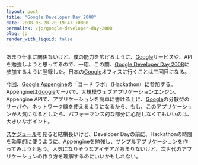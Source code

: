 ```yaml
---
layout: post
title: "Google Developer Day 2008"
date: 2008-05-28 20:19:47 +0000
permalink: /jp/google-developer-day-2008
blog: jp
render_with_liquid: false
---
```


<p>あまり仕事に関係ないけど、僕の能力を広げるように、<a href="http://www.google.com/" title="Google">Google</a>サービスや、APIを勉強しようと思ってるので、一応、この間、<a href="http://code.google.com/intl/ja/events/developerday/2008/home.html">Google Developer Day 2008</a>に参加するように登録した。日本の<a href="http://www.google.com/" title="Google">Google</a>オフィスに行くことは三回目になる。</p>
<p>今回、<a href="http://code.google.com/intl/ja/appengine/">Google Appengine</a>の「コード ラボ」（Hackathon）に参加する。Appengineは<a href="http://www.google.com/" title="Google">Google</a>サーバで、大規模ウェブアプリケーションエンジン。Appengine APIで、アプリケーションを簡単に書ける上に、<a href="http://www.google.com/" title="Google">Google</a>の分散型のサーバや、ネットワーク線を使えるようになるから、もし、このアプリケーションが人気になるとしたら、パフォーマンス的な部分に心配しなくてもいいのは、大きいなポイント。</p>
<p><a href="http://code.google.com/intl/ja/events/developerday/2008/agenda.html">スケジュール</a>を見ると結構長いけど、Developer Dayの前に、Hackathonの時間を効率的に使うように、Appengineを勉強し、サンプルアプリケーションを作ってみようと思う。人気になりそうなアイデアがあまりないけど、次世代のアプリケーションの作り方を理解するのにいいかもしれない。</p>